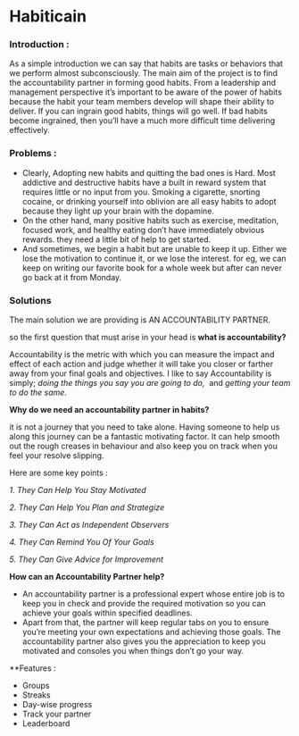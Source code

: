 # Habiticain

### Introduction :
As a simple introduction we can say that habits are tasks or behaviors that we perform almost subconsciously. The main aim of the project is to find the accountability partner in forming good habits. From a leadership and management perspective it’s important to be aware of the power of habits because the habit your team members develop will shape their ability to deliver. If you can ingrain good habits, things will go well. If bad habits become ingrained, then you’ll have a much more difficult time delivering effectively.

### Problems : 
- Clearly, Adopting new habits and quitting the bad ones is Hard. Most addictive and destructive habits have a built in reward system that requires little or no input from you. Smoking a cigarette, snorting cocaine, or drinking yourself into oblivion are all easy habits to adopt because they light up your brain with the dopamine.
- On the other hand, many positive habits such as exercise, meditation, focused work, and healthy eating don’t have immediately obvious rewards. they need a little bit of help to get started.
- And sometimes, we begin a habit but are unable to keep it up. Either we lose the motivation to continue it, or we lose the interest. for eg, we can keep on writing our favorite book for a whole week but after can never go back at it from Monday.

### Solutions 
The main solution we are providing is AN ACCOUNTABILITY PARTNER.

so the first question that must arise in your head is **what is accountability?**

Accountability is the metric with which you can measure the impact and effect of each action and judge whether it will take you closer or farther away from your final goals and objectives. I like to say Accountability is simply; *doing the things you say you are going to do,* 
and *getting your team to do the same.*

**Why do we need an accountability partner in habits?**

it is not a journey that you need to take alone. Having someone to help us along this journey can be a fantastic motivating factor. It can help smooth out the rough creases in behaviour and also keep you on track when you feel your resolve slipping.

Here are some key points :

*1. They Can Help You Stay Motivated*

*2. They Can Help You Plan and Strategize*

*3. They Can Act as Independent Observers*

*4. They Can Remind You Of Your Goals*

*5. They Can Give Advice for Improvement*

**How can an Accountability Partner help?**

- An accountability partner is a professional expert whose entire job is to keep you in check and provide the required motivation so you can achieve your goals within specified deadlines.
- Apart from that, the partner will keep regular tabs on you to ensure you’re meeting your own expectations and achieving those goals. The accountability partner also gives you the appreciation to keep you motivated and consoles you when things don’t go your way.

**Features :

- Groups
- Streaks
- Day-wise progress
- Track your partner
- Leaderboard
